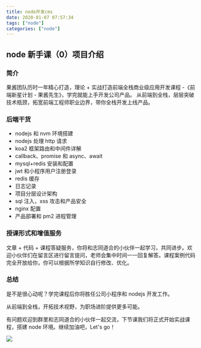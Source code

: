 ```yaml
---
title: node开发cms
date: 2020-01-07 07:57:34
tags: ["node"]
categories: ["node"]
---
```


## node 新手课（0）项目介绍

### 简介
果酱团队历时一年精心打造，理论 + 实战打造前端全栈商业级应用开发课程 -《前端新星计划 - 果酱先生》，学完就能上手开发公司产品。
从前端到全栈，层层突破技术瓶颈，拓宽前端工程师职业边界，带你全栈开发上线产品。

### 后端干货
- nodejs 和 nvm 环境搭建
- nodejs 处理 http 请求
- koa2 框架路由和中间件详解
- callback、promise 和 async、await
- mysql+redis 安装和配置
- jwt 和小程序用户注册登录
- redis 缓存
- 日志记录
- 项目分层设计架构
- sql 注入，xss 攻击和产品安全
- nginx 配置
- 产品部署和 pm2 进程管理

### 授课形式和增值服务
文章 + 代码 + 课程答疑服务，你将和志同道合的小伙伴一起学习，共同进步。欢迎小伙伴们在留言区进行留言提问，老师会集中时间一一回复解答。课程案例代码完全开放给你，你可以根据所学知识自行修改、优化。

### 总结
是不是很心动呢？学完课程后你将胜任公司小程序和 nodejs 开发工作。

从前端到全栈，开拓技术视野，为职场进阶提供更多可能。

有问题欢迎到群里和志同道合的小伙伴一起交流，下节课我们将正式开始实战课程，搭建 node 环境。继续加油吧，Let's go！

![](https://cdn.guojiang.club/Fu2i_fo8KVW8GXrZPnz7INtObdo_)
